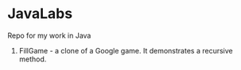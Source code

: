 JavaLabs
========

Repo for my work in Java

1. FillGame - a clone of a Google game. It demonstrates a recursive method.
